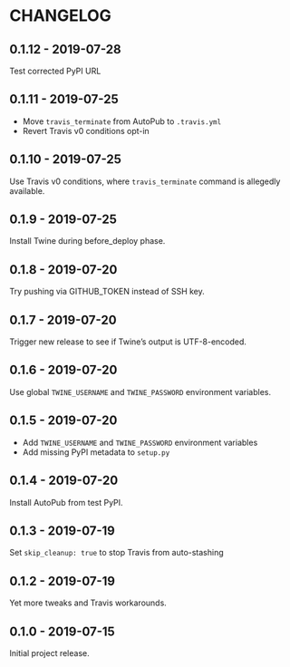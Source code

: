 CHANGELOG
=========

0.1.12 - 2019-07-28
-------------------

Test corrected PyPI URL

0.1.11 - 2019-07-25
-------------------

* Move `travis_terminate` from AutoPub to `.travis.yml`
* Revert Travis v0 conditions opt-in

0.1.10 - 2019-07-25
-------------------

Use Travis v0 conditions, where `travis_terminate` command is allegedly available.

0.1.9 - 2019-07-25
------------------

Install Twine during before_deploy phase.

0.1.8 - 2019-07-20
------------------

Try pushing via GITHUB_TOKEN instead of SSH key.

0.1.7 - 2019-07-20
------------------

Trigger new release to see if Twine’s output is UTF-8-encoded.

0.1.6 - 2019-07-20
------------------

Use global `TWINE_USERNAME` and `TWINE_PASSWORD` environment variables.

0.1.5 - 2019-07-20
------------------

* Add `TWINE_USERNAME` and `TWINE_PASSWORD` environment variables
* Add missing PyPI metadata to `setup.py`

0.1.4 - 2019-07-20
------------------

Install AutoPub from test PyPI.

0.1.3 - 2019-07-19
------------------

Set `skip_cleanup: true` to stop Travis from auto-stashing

0.1.2 - 2019-07-19
------------------

Yet more tweaks and Travis workarounds.

0.1.0 - 2019-07-15
------------------

Initial project release.
